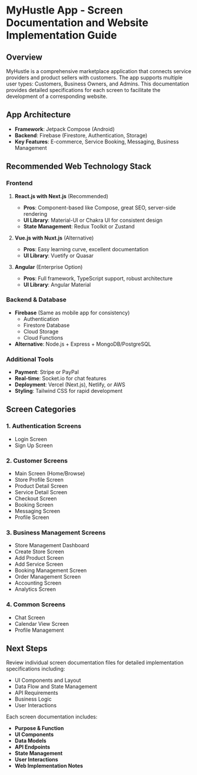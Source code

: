 # MyHustle App - Screen Documentation and Website Implementation Guide

## Overview
MyHustle is a comprehensive marketplace application that connects service providers and product sellers with customers. The app supports multiple user types: Customers, Business Owners, and Admins. This documentation provides detailed specifications for each screen to facilitate the development of a corresponding website.

## App Architecture
- **Framework**: Jetpack Compose (Android)
- **Backend**: Firebase (Firestore, Authentication, Storage)
- **Key Features**: E-commerce, Service Booking, Messaging, Business Management

## Recommended Web Technology Stack

### Frontend
1. **React.js with Next.js** (Recommended)
   - **Pros**: Component-based like Compose, great SEO, server-side rendering
   - **UI Library**: Material-UI or Chakra UI for consistent design
   - **State Management**: Redux Toolkit or Zustand
   
2. **Vue.js with Nuxt.js** (Alternative)
   - **Pros**: Easy learning curve, excellent documentation
   - **UI Library**: Vuetify or Quasar
   
3. **Angular** (Enterprise Option)
   - **Pros**: Full framework, TypeScript support, robust architecture
   - **UI Library**: Angular Material

### Backend & Database
- **Firebase** (Same as mobile app for consistency)
  - Authentication
  - Firestore Database
  - Cloud Storage
  - Cloud Functions
- **Alternative**: Node.js + Express + MongoDB/PostgreSQL

### Additional Tools
- **Payment**: Stripe or PayPal
- **Real-time**: Socket.io for chat features
- **Deployment**: Vercel (Next.js), Netlify, or AWS
- **Styling**: Tailwind CSS for rapid development

## Screen Categories

### 1. Authentication Screens
- Login Screen
- Sign Up Screen

### 2. Customer Screens
- Main Screen (Home/Browse)
- Store Profile Screen
- Product Detail Screen
- Service Detail Screen
- Checkout Screen
- Booking Screen
- Messaging Screen
- Profile Screen

### 3. Business Management Screens
- Store Management Dashboard
- Create Store Screen
- Add Product Screen
- Add Service Screen
- Booking Management Screen
- Order Management Screen
- Accounting Screen
- Analytics Screen

### 4. Common Screens
- Chat Screen
- Calendar View Screen
- Profile Management

## Next Steps
Review individual screen documentation files for detailed implementation specifications including:
- UI Components and Layout
- Data Flow and State Management
- API Requirements
- Business Logic
- User Interactions

Each screen documentation includes:
- **Purpose & Function**
- **UI Components**
- **Data Models**
- **API Endpoints**
- **State Management**
- **User Interactions**
- **Web Implementation Notes**
